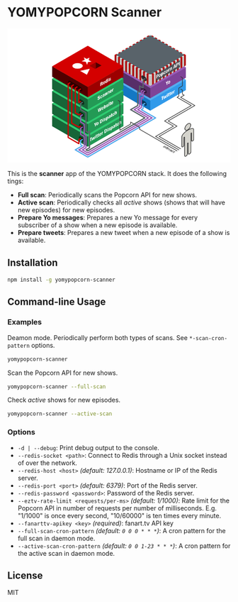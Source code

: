 YOMYPOPCORN Scanner
===================

![stack](./images/yomypopcorn-architecture.png)

This is the **scanner** app of the YOMYPOPCORN stack. It does the following tings:

 - **Full scan**: Periodically scans the Popcorn API for new shows.
 - **Active scan**: Periodically checks all *active* shows (shows that will have new episodes) for new episodes.
 - **Prepare Yo messages**: Prepares a new Yo message for every subscriber of a show when a new episode is available.
 - **Prepare tweets**: Prepares a new tweet when a new episode of a show is available.

## Installation

```sh
npm install -g yomypopcorn-scanner
```

## Command-line Usage

### Examples

Deamon mode. Periodically perform both types of scans. See `*-scan-cron-pattern` options.

```sh
yomypopcorn-scanner
```

Scan the Popcorn API for new shows.

```sh
yomypopcorn-scanner --full-scan
```

Check *active* shows for new episodes.

```sh
yomypopcorn-scanner --active-scan
```

### Options

 - `-d | --debug`: Print debug output to the console.
 - `--redis-socket <path>`: Connect to Redis through a Unix socket instead of over the network.
 - `--redis-host <host>`  *(default: 127.0.0.1)*: Hostname or IP of the Redis server.
 - `--redis-port <port>` *(default: 6379)*: Port of the Redis server.
 - `--redis-password <password>`: Password of the Redis server.
 - `--eztv-rate-limit <requests/per-ms>` *(default: 1/1000)*: Rate limit for the Popcorn API in number of requests per number of milliseconds. E.g. "1/1000" is once every second, "10/60000" is ten times every minute.
 - `--fanarttv-apikey <key>` *(required)*: fanart.tv API key
 - `--full-scan-cron-pattern` *(default: `0 0 0 * * *`)*: A cron pattern for the full scan in daemon mode.
 - `--active-scan-cron-pattern` *(default: `0 0 1-23 * * *`)*: A cron pattern for the active scan in daemon mode.


## License

MIT

